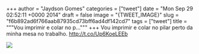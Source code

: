 
+++
author = "Jaydson Gomes"
categories = ["tweet"]
date = "Mon Sep 29 02:52:11 +0000 2014"
draft = false
image = "{TWEET_IMAGE}"
slug = "f6b892ad6f766aab87935cd73bff6ad4df142cd7"
tags = ["tweet"]
title = """Vou imprimir e colar no p..."""
+++
Vou imprimir e colar no pilar perto da minha mesa no trabalho. http://t.co/Up6KoeLEEb

![](/images/tweet-media/516420142939770880-ByqxYgjIYAAc2pS.png)